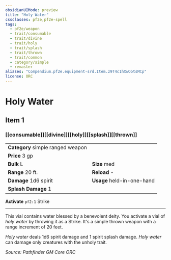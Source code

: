 ```yaml
---
obsidianUIMode: preview
title: "Holy Water"
cssclasses: pf2e,pf2e-spell
tags:
  - pf2e/weapon
  - trait/consumable
  - trait/divine
  - trait/holy
  - trait/splash
  - trait/thrown
  - trait/common
  - category/simple
  - remaster
aliases: "Compendium.pf2e.equipment-srd.Item.z9T4c1hXwOotsMCp"
license: ORC
---
```

# Holy Water
## Item 1
### [[consumable]][[divine]][[holy]][[splash]][[thrown]]

|  |  |
| -- | -- |
| **Category** simple ranged weapon |  |
| **Price** 3 gp |  |
| **Bulk** L | **Size** med |
|**Range** 20 ft.| **Reload** -|
| **Damage** 1d6 spirit  | **Usage** held-in-one-hand |
| **Splash Damage** 1 | |


**Activate** `pf2:1` Strike

* * *

This vial contains water blessed by a benevolent deity. You activate a vial of _holy water_ by throwing it as a Strike. It's a simple thrown weapon with a range increment of 20 feet.

_Holy water_ deals 1d6 spirit damage and 1 spirit splash damage. _Holy water_ can damage only creatures with the unholy trait.

*Source: Pathfinder GM Core*
*ORC*